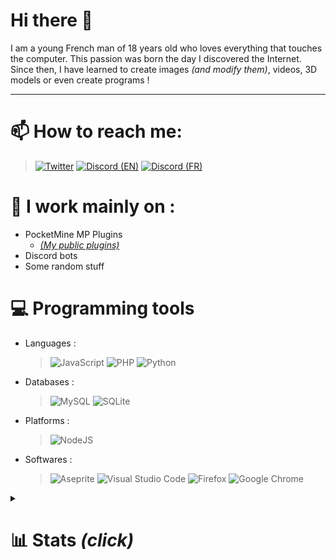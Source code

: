 
# Hi there 👋

I am a young French man of 18 years old who loves everything that touches the computer.
This passion was born the day I discovered the Internet.
Since then, I have learned to create images *(and modify them)*, videos, 3D models or even create programs !

---
# 📫 How to reach me:
> [![Twitter](https://img.shields.io/badge/Verre2OuiSki-%231DA1F2.svg?style=for-the-badge&logo=Twitter&logoColor=white)](https://twitter.com/Verre2OuiSki)
> [![Discord (EN)](https://img.shields.io/badge/Discord%20%28EN%29-%237289DA.svg?style=for-the-badge&logo=discord&logoColor=white)](https://discord.gg/P8R4WhARrY)
> [![Discord (FR)](https://img.shields.io/badge/Discord%20%28FR%29-%237289DA.svg?style=for-the-badge&logo=discord&logoColor=white)](https://discord.gg/DnmRbAxMbN)

# 🔭 I work mainly on :
* PocketMine MP Plugins
  * [*(My public plugins)*](https://poggit.pmmp.io/plugins/by/Verre2OuiSki)
* Discord bots
* Some random stuff

# 💻 Programming tools
- Languages :
  > ![JavaScript](https://img.shields.io/badge/javascript-%23323330.svg?style=for-the-badge&logo=javascript&logoColor=%23F7DF1E) ![PHP](https://img.shields.io/badge/php-%23777BB4.svg?style=for-the-badge&logo=php&logoColor=white) ![Python](https://img.shields.io/badge/python-3670A0?style=for-the-badge&logo=python&logoColor=ffdd54)
- Databases :
  > ![MySQL](https://img.shields.io/badge/mysql-%2300f.svg?style=for-the-badge&logo=mysql&logoColor=white) ![SQLite](https://img.shields.io/badge/sqlite-%2307405e.svg?style=for-the-badge&logo=sqlite&logoColor=white)
- Platforms :
  > ![NodeJS](https://img.shields.io/badge/node.js-6DA55F?style=for-the-badge&logo=node.js&logoColor=white)
- Softwares :
  > ![Aseprite](https://img.shields.io/badge/Aseprite-FFFFFF?style=for-the-badge&logo=Aseprite&logoColor=#7D929E) ![Visual Studio Code](https://img.shields.io/badge/Visual%20Studio%20Code-0078d7.svg?style=for-the-badge&logo=visual-studio-code&logoColor=white) ![Firefox](https://img.shields.io/badge/Firefox-FF7139?style=for-the-badge&logo=Firefox-Browser&logoColor=white) ![Google Chrome](https://img.shields.io/badge/Google%20Chrome-4285F4?style=for-the-badge&logo=GoogleChrome&logoColor=white)


<details>
  <summary><h1>📊 Stats <i>(click)</i></h1></summary>
  <br>
  <p align="center">
    <img alt="Verre2OuiSki's Github Stats" src="https://github-readme-stats.vercel.app/api?username=Verre2OuiSki&theme=github_dark&title_color=00FF88&text_color=808080&icon_color=00EEFF&hide_border=false&border_color=FFFFFF&border_radius=30&show_icons=true&count_private=true" /><br>
    <img alt="Verre2OuiSki's Top Languages" src="https://github-readme-stats.vercel.app/api/top-langs/?username=Verre2OuiSKi&theme=github_dark&title_color=00FF88&text_color=808080&icon_color=00EEFF&hide_border=false&border_color=FFFFFF&border_radius=30&layout=compact&custom_title=Most%20Used%20Languages%20%28public%20repo%27s%29" /><br>
    <img alt="Verre2OuiSki's Wakatime Stats" src="https://github-readme-stats.vercel.app/api/wakatime?username=Verre2OuiSki&theme=github_dark&title_color=00FF88&text_color=808080&icon_color=00EEFF&hide_border=false&border_color=FFFFFF&border_radius=30&layout=compact" /><br>
  </p>
  
  
</details>
 
